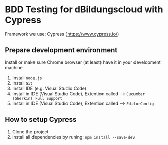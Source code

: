 # BDD Testing for dBildungscloud with Cypress

Framework we use: Cypress (<https://www.cypress.io/>)

## Prepare development environment

Install or make sure Chrome browser (at least) have it in your development machine
1) Install `node.js`
2) Install `Git`
3) Install IDE (e.g. Visual Studio Code)
4) Install in IDE (Visual Studio Code), Extention called --> `Cucumber (Gherkin) Full Support`
5) Install in IDE (Visual Studio Code), Extention called --> `EditorConfig`

## How to setup Cypress
1) Clone the project
2) install all dependencies by runing: `npm install --save-dev`
